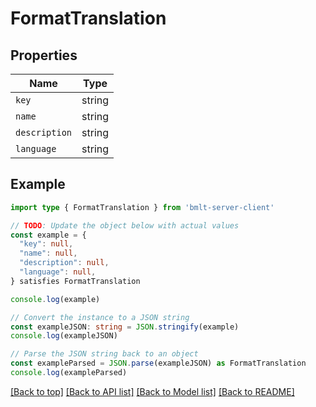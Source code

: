
# FormatTranslation


## Properties

Name | Type
------------ | -------------
`key` | string
`name` | string
`description` | string
`language` | string

## Example

```typescript
import type { FormatTranslation } from 'bmlt-server-client'

// TODO: Update the object below with actual values
const example = {
  "key": null,
  "name": null,
  "description": null,
  "language": null,
} satisfies FormatTranslation

console.log(example)

// Convert the instance to a JSON string
const exampleJSON: string = JSON.stringify(example)
console.log(exampleJSON)

// Parse the JSON string back to an object
const exampleParsed = JSON.parse(exampleJSON) as FormatTranslation
console.log(exampleParsed)
```

[[Back to top]](#) [[Back to API list]](../README.md#api-endpoints) [[Back to Model list]](../README.md#models) [[Back to README]](../README.md)


